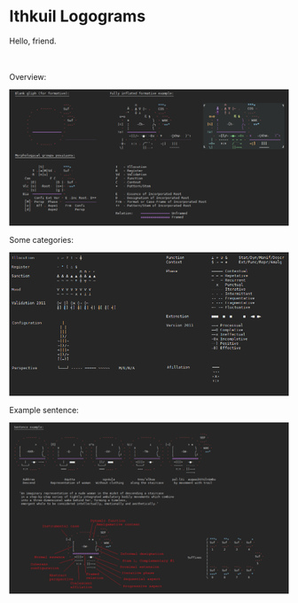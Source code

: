 # Ithkuil Logograms

Hello, friend.
<br/>
<br/>
<br/>

Overview:

<img src="https://github.com/EngAvr/Ithkuil/blob/master/Ver_01_CircleStyle/04_Overall_w_Color.bmp?raw=True" width="1000">

Some categories:

<img src="https://github.com/EngAvr/Ithkuil/blob/master/Ver_01_CircleStyle/03_Some_categories.bmp?raw=True" width="1000">

Example sentence:

<img src="https://github.com/EngAvr/Ithkuil/blob/master/Ver_01_CircleStyle/01_Sentence.bmp?raw=True" width="1000">

